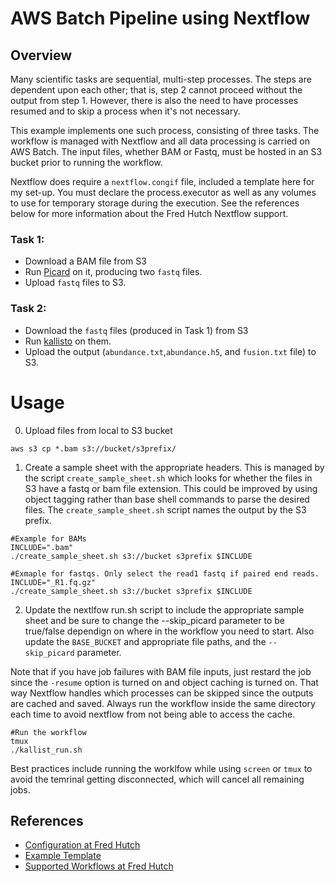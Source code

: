 # AWS Batch Pipeline using Nextflow

## Overview

Many scientific tasks are sequential, multi-step processes. The steps are dependent upon each other; that is, step 2 cannot
proceed without the output from step 1. However, there is also the need to have processes resumed and to skip a process when it's not necessary. 

This example implements one such process, consisting of three tasks. The workflow is managed with Nextflow and all data processing is carried on AWS Batch. The input files, whether BAM or Fastq, must be hosted in an S3 bucket prior to running the workflow. 

Nextflow does require a `nextflow.congif` file, included a template here for my set-up. You must declare the process.executor as well as any volumes to use for temporary storage during the execution. See the references below for more information about the Fred Hutch Nextflow support. 

### Task 1:

* Download a BAM file from S3
* Run [Picard](https://broadinstitute.github.io/picard/) on it,
  producing two `fastq` files.
* Upload  `fastq` files to S3.

### Task 2:

* Download the `fastq` files (produced in Task 1) from S3
* Run [kallisto](https://pachterlab.github.io/kallisto/) on them.
* Upload the output (`abundance.txt`,`abundance.h5`, and `fusion.txt` file) to S3.

# Usage

0. Upload files from local to S3 bucket 

```
aws s3 cp *.bam s3://bucket/s3prefix/
```

1. Create a sample sheet with the appropriate headers. This is managed by the script `create_sample_sheet.sh` which looks for whether the files in S3 have a fastq or bam file extension. This could be improved by using object tagging rather than base shell commands to parse the desired files.  The `create_sample_sheet.sh` script names the output by the  S3 prefix.

```
#Example for BAMs
INCLUDE=".bam"
./create_sample_sheet.sh s3://bucket s3prefix $INCLUDE

#Exmaple for fastqs. Only select the read1 fastq if paired end reads. 
INCLUDE="_R1.fq.gz"
./create_sample_sheet.sh s3://bucket s3prefix $INCLUDE
```

2. Update the nextlfow run.sh script to include the appropriate sample sheet and be sure to change the --skip_picard parameter to be true/false dependign on where in the workflow you need to start. Also update the `BASE_BUCKET` and appropriate file paths, and the  `--skip_picard` parameter. 

Note that if you have job failures with BAM file inputs, just restard the job since the `-resume` option is turned on and object caching is turned on. That way Nextflow handles which processes can be skipped since the outputs are cached and saved.  Always run the workflow inside the same directory each time to avoid nextflow from not being able to access the cache. 

```
#Run the workflow
tmux
./kallist_run.sh 
```

Best practices include running the worklfow while using `screen` or `tmux` to avoid the temrinal getting disconnected, which will cancel all remaining jobs.  

## References 
* [Configuration at Fred Hutch](https://sciwiki.fredhutch.org/hdc/workflows/running/on_aws/)
* [Example Template](https://github.com/FredHutch/workflow-template-nextflow)
* [Supported Workflows at Fred Hutch](https://sciwiki.fredhutch.org/hdc/workflows/workflow_catalog/)

